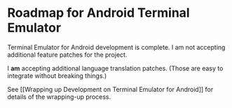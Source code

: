 # Roadmap for Android Terminal Emulator

Terminal Emulator for Android development is complete. I am not accepting additional feature patches
for the project.

I **am** accepting additional language translation patches. (Those are easy to integrate without breaking things.)

See [[Wrapping up Development on Terminal Emulator for Android]] for details of the wrapping-up process.
